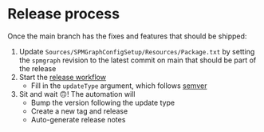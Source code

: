 # Release process

Once the main branch has the fixes and features that should be shipped:
1. Update `Sources/SPMGraphConfigSetup/Resources/Package.txt` by setting the `spmgraph` revision to the latest commit on main that should be part of the release
2. Start the [release workflow](https://github.com/getyourguide/spmgraph/actions/workflows/release.yml)
   - Fill in the `updateType` argument, which follows [semver](https://semver.org/)
3. Sit and wait 🙃! The automation will
   - Bump the version following the update type
   - Create a new tag and release
   - Auto-generate release notes
